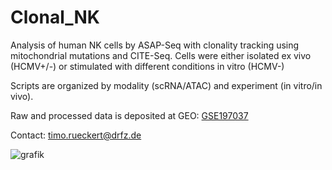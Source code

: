 # Clonal_NK
Analysis of human NK cells by ASAP-Seq with clonality tracking using mitochondrial mutations and CITE-Seq. Cells were either isolated ex vivo (HCMV+/-) or stimulated with different conditions in vitro (HCMV-)

Scripts are organized by modality (scRNA/ATAC) and experiment (in vitro/in vivo).

Raw and processed data is deposited at GEO: <a href="https://www.ncbi.nlm.nih.gov/geo/query/acc.cgi?acc=GSE197037">GSE197037</a>

Contact: timo.rueckert@drfz.de

![grafik](https://user-images.githubusercontent.com/44442967/195855312-2713010b-047a-4033-8012-494e02098579.png)

